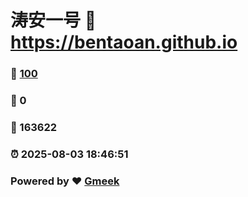 # 涛安一号 :link: https://bentaoan.github.io 
### :page_facing_up: [100](https://bentaoan.github.io/tag.html) 
### :speech_balloon: 0 
### :hibiscus: 163622 
### :alarm_clock: 2025-08-03 18:46:51 
### Powered by :heart: [Gmeek](https://github.com/Meekdai/Gmeek)
